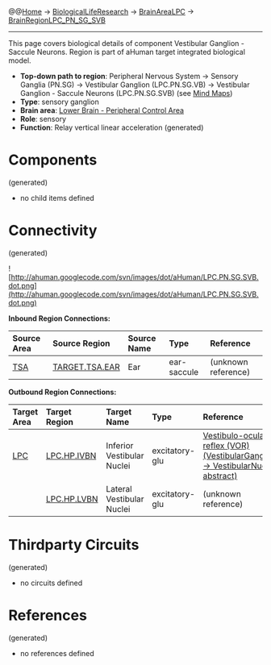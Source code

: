 @@[Home](Home.md) -> [BiologicalLifeResearch](BiologicalLifeResearch.md) -> [BrainAreaLPC](BrainAreaLPC.md) -> [BrainRegionLPC\_PN\_SG\_SVB](BrainRegionLPC_PN_SG_SVB.md)

---


This page covers biological details of component Vestibular Ganglion - Saccule Neurons.
Region is part of aHuman target integrated biological model.

  * **Top-down path to region**: Peripheral Nervous System -> Sensory Ganglia (PN.SG) -> Vestibular Ganglion (LPC.PN.SG.VB) -> Vestibular Ganglion - Saccule Neurons (LPC.PN.SG.SVB) (see [Mind Maps](OverallMindMaps.md))
  * **Type**: sensory ganglion
  * **Brain area**: [Lower Brain - Peripheral Control Area](BrainAreaLPC.md)
  * **Role**: sensory
  * **Function**: Relay vertical linear acceleration
(generated)
# Components #
(generated)


  * no child items defined

# Connectivity #
(generated)


![http://ahuman.googlecode.com/svn/images/dot/aHuman/LPC.PN.SG.SVB.dot.png](http://ahuman.googlecode.com/svn/images/dot/aHuman/LPC.PN.SG.SVB.dot.png)

**Inbound Region Connections:**

| **Source Area** | **Source Region** | **Source Name** | **Type** | **Reference** |
|:----------------|:------------------|:----------------|:---------|:--------------|
| [TSA](BrainAreaTSA.md) | [TARGET.TSA.EAR](BrainRegionTARGET_TSA_EAR.md) | Ear             | ear-saccule | (unknown reference) |

**Outbound Region Connections:**

| **Target Area** | **Target Region** | **Target Name** | **Type** | **Reference** |
|:----------------|:------------------|:----------------|:---------|:--------------|
| [LPC](BrainAreaLPC.md) | [LPC.HP.IVBN](BrainRegionLPC_HP_IVBN.md) | Inferior Vestibular Nuclei | excitatory-glu | [Vestibulo-ocular reflex (VOR) (VestibularGanglion -> VestibularNuclei, abstract)](http://www.neuroanatomy.wisc.edu/virtualbrain/BrainStem/13VNAN.html) |
|                 | [LPC.HP.LVBN](BrainRegionLPC_HP_LVBN.md) | Lateral Vestibular Nuclei | excitatory-glu | (unknown reference) |

# Thirdparty Circuits #
(generated)

  * no circuits defined

# References #
(generated)

  * no references defined
